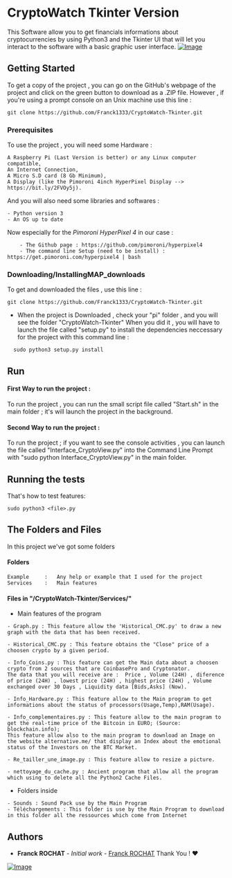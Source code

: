 

# CryptoWatch Tkinter Version

This Software allow you to get financials informations about cryptocurrencies by using Python3 and the Tkinter UI that will let you interact to the software with a basic graphic user interface.
[![Image](https://alternative.me/crypto/fear-and-greed-index.png)](https://alternative.me/crypto/fear-and-greed-index.png)  

## Getting Started  
  
To get a copy of the project , you can go on the GitHub's webpage of the project and click on the green button to download as a .ZIP file. However , if you're using a prompt console on an Unix machine use this line :

```
git clone https://github.com/Franck1333/CryptoWatch-Tkinter.git
```
  
### Prerequisites  
  
To use the project , you will need some Hardware :
  
```  
A Raspberry Pi (Last Version is better) or any Linux computer compatible,
An Internet Connection,
A Micro S.D card (8 Gb Minimum),
A Display (like the Pimoroni 4inch HyperPixel Display --> https://bit.ly/2FVOy5j).
```  
  And you will also need some libraries and softwares :

```
- Python version 3
- An OS up to date
```

Now especially for the *Pimoroni HyperPixel 4* in our case :
```
	- The Github page : https://github.com/pimoroni/hyperpixel4
	- The command line Setup (need to be install) : https://get.pimoroni.com/hyperpixel4 | bash 
```
  
### Downloading/InstallingMAP_downloads  
To get and downloaded the files , use this line : 
```
git clone https://github.com/Franck1333/CryptoWatch-Tkinter.git
```
- When the project is Downloaded , check your "pi" folder , and you will see the folder "CryptoWatch-Tkinter"
When you did it , you will have to launch the file called "setup.py" to install the dependencies neccessary for the project with this command line : 

```
  sudo python3 setup.py install
```

## Run
#### First Way to run the project :
To run the project , you can run the small script file called "Start.sh" in the main folder ; it's will launch the project in the background.

#### Second Way to run the project :
To run the project ; if you want to see the console activities , you can launch the file called "Interface_CryptoView.py"  into the Command Line Prompt with "sudo python Interface_CryptoView.py" in the main folder.

## Running the tests  
  
That's how to test features:

    sudo python3 <file>.py

## The Folders and Files

In this project we've got some folders

#### Folders
```
Example 	: 	Any help or example that I used for the project
Services	:	Main features 
```
#### Files in "/CryptoWatch-Tkinter/Services/"
- Main features of the program
```
- Graph.py : This feature allow the 'Historical_CMC.py' to draw a new graph with the data that has been received.

- Historical_CMC.py : This feature obtains the "Close" price of a choosen crypto by a given period.

- Info_Coins.py : This feature can get the Main data about a choosen crypto from 2 sources that are CoinbasePro and Cryptonator.
The data that you will receive are :  Price , Volume (24H) , diference of price (24H) , lowest price (24H) , highest price (24H) , Volume exchanged over 30 Days , Liquidity data [Bids,Asks] (Now). 

- Info_Hardware.py : This feature allow to the Main program to get informations about the status of processors(Usage,Temp),RAM(Usage). 

- Info_complementaires.py : This feature allow to the main program to get the real-time price of the Bitcoin in EURO; (Source: blockchain.info);
This feature allow also to the main program to download an Image on the website alternative.me/ that display an Index about the emotional status of the Investors on the BTC Market.

- Re_tailler_une_image.py : This feature allow to resize a picture.

- nettoyage_du_cache.py : Ancient program that allow all the program which using to delete all the Python2 Cache Files.
```
 - Folders inside
 ```
 - Sounds : Sound Pack use by the Main Program 
 - Téléchargements : This folder is use by the Main Program to download in this folder all the ressources which come from Internet 
 ```

## Authors

-   **Franck ROCHAT**  -  _Initial work_  -  [Franck ROCHAT](https://github.com/Franck1333)  Thank You !  :heart:

[![Image](https://i.goopics.net/51JA2.jpg)](https://goopics.net/i/51JA2)
<!--stackedit_data:
eyJoaXN0b3J5IjpbMTIyMzIwMzM2NSw3NDM1NjU0MDEsLTIyOD
MyNDIxMSwxMjU2MTU4MTIxLDE3NDkyODYwOTYsMTk2OTcwMjk2
LC0xNDQ3NDc2NTE2LDIwODYyNTI4NDgsLTQ5Mzk3NjA1NF19
-->
